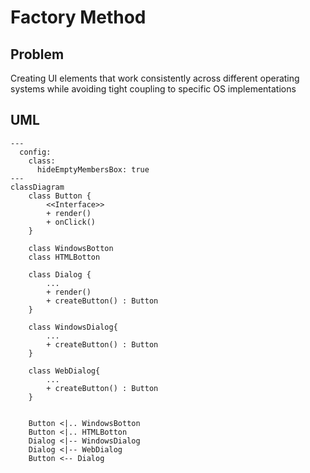 # Factory Method

## Problem

Creating UI elements that work consistently across different operating systems while avoiding tight coupling to specific OS implementations

## UML

```mermaid
---
  config:
    class:
      hideEmptyMembersBox: true
---
classDiagram
    class Button {
        <<Interface>>
        + render()
        + onClick()
    }

    class WindowsBotton
    class HTMLBotton

    class Dialog {
        ...
        + render()
        + createButton() : Button
    }

    class WindowsDialog{
        ...
        + createButton() : Button
    }

    class WebDialog{
        ...
        + createButton() : Button
    }

    
    Button <|.. WindowsBotton
    Button <|.. HTMLBotton
    Dialog <|-- WindowsDialog
    Dialog <|-- WebDialog
    Button <-- Dialog
```